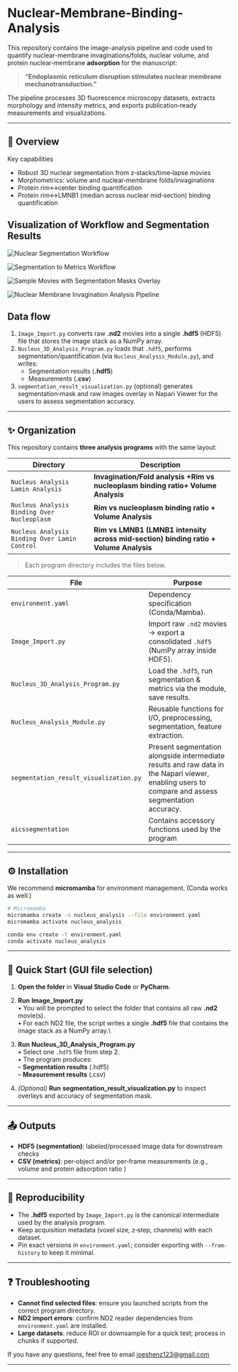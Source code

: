 # Nuclear-Membrane-Binding-Analysis

This repository contains the image-analysis pipeline and code used to quantify nuclear-membrane invaginations/folds, nuclear volume, and protein nuclear‑membrane **adsorption** for the manuscript:

> **“Endoplasmic reticulum disruption stimulates nuclear membrane mechanotransduction.”**

The pipeline processes 3D fluorescence microscopy datasets, extracts morphology and intensity metrics, and exports publication‑ready measurements and visualizations.

---

## 📌 Overview

Key capabilities

- Robust 3D nuclear segmentation from z‑stacks/time‑lapse movies
- Morphometrics: volume and nuclear‑membrane folds/invaginations
- Protein rim↔center binding quantification
- Protein rim↔LMNB1 (median across nuclear mid‑section) binding quantification


## Visualization of Workflow and Segmentation Results

![Nuclear Segmentation Workflow](/Pipeline%20Image/Nucleus%20Analysis%20Pipeline%201.png)

![Segmentation to Metrics Workflow ](/Pipeline%20Image/Nucleus%20Analysis%20Pipeline%202.png)

![Sample Movies with Segmentation Masks Overlay](/Pipeline%20Image/Lamin%20Folds%20Analysis%20Visualization.png)

![Nuclear Membrane Invagination Analysis Pipeline](/Pipeline%20Image/workflow.gif)



## Data flow

1. `Image_Import.py` converts raw **.nd2** movies into a single **.hdf5** (HDF5) file that stores the image stack as a NumPy array.
2. `Nucleus_3D_Analysis_Program.py` loads that `.hdf5`, performs segmentation/quantification (via `Nucleus_Analysis_Module.py`), and writes:
   - Segmentation results (**.hdf5**)
   - Measurements (**.csv**)
3. `segmentation_result_visualization.py` (optional) generates segmentation‑mask and raw images overlay in Napari Viewer for the users to assess segmentation accuracy.

---

## ✨ Organization

This repository contains **three analysis programs** with the same layout:

| Directory                              | Description                                                                   |
| -------------------------------------- | ----------------------------------------------------------------------------------- |
|`Nucleus Analysis Lamin Analysis`|**Invagination/Fold analysis +Rim vs nucleoplasm binding ratio+ Volume Analysis**|
|`Nucleus Analysis Binding Over Nucleoplasm` | **Rim vs nucleoplasm binding ratio + Volume Analysis**|
|`Nucleus Analysis Binding Over Lamin Control`|**Rim vs LMNB1 (LMNB1 intensity across mid‑section) binding ratio + Volume Analysis**| 


> Each program directory includes the files below.

| File                                   | Purpose                                                                             |
| -------------------------------------- | ----------------------------------------------------------------------------------- |
| `environment.yaml`                     | Dependency specification (Conda/Mamba).                                             |
| `Image_Import.py`                      | Import raw `.nd2` movies → export a consolidated `.hdf5` (NumPy array inside HDF5). |
| `Nucleus_3D_Analysis_Program.py`       | Load the `.hdf5`, run segmentation & metrics via the module, save results.          |
| `Nucleus_Analysis_Module.py`           | Reusable functions for I/O, preprocessing, segmentation, feature extraction.        |
| `segmentation_result_visualization.py` | Present segmentation alongside intermediate results and raw data in the Napari viewer, enabling users to compare and assess segmentation accuracy.                                 |
|`aicssegmentation`                      | Contains accessory functions used by the program| 

---

## ⚙ Installation

We recommend **micromamba** for environment management. (Conda works as well.)

```bash
# Micromamba
micromamba create -n nucleus_analysis --file environment.yaml
micromamba activate nucleus_analysis
```

```bash
conda env create -f environment.yaml
conda activate nucleus_analysis
```

---

## 🚀 Quick Start (GUI file selection)

1. **Open the folder** in **Visual Studio Code** or **PyCharm**.

2. **Run** **Image_Import.py**\
   • You will be prompted to select the folder that contains all raw **.nd2** movie(s).\
   • For each ND2 file, the script writes a single **.hdf5** file that contains the image stack as a NumPy array.\
3. **Run** **Nucleus_3D_Analysis_Program.py**\
   • Select one `.hdf5` file from step 2.\
   • The program produces:\
   – **Segmentation results** (.hdf5)\
   – **Measurement results** (.csv)
   
4. *(Optional)* **Run** **segmentation_result_visualization.py** to inspect overlays and accuracy of segmentation mask.


---

## 📤 Outputs

- **HDF5 (segmentation)**: labeled/processed image data for downstream checks
- **CSV (metrics)**: per‑object and/or per‑frame measurements (e.g., volume and protein adsorption ratio )


---

## 🧪 Reproducibility

- The **.hdf5** exported by `Image_Import.py` is the canonical intermediate used by the analysis program.
- Keep acquisition metadata (voxel size, z‑step, channels) with each dataset.
- Pin exact versions in `environment.yaml`; consider exporting with `--from-history` to keep it minimal.

---

## ❓ Troubleshooting

- **Cannot find selected files**: ensure you launched scripts from the correct program directory.
- **ND2 import errors**: confirm ND2 reader dependencies from `environment.yaml` are installed.
- **Large datasets**: reduce ROI or downsample for a quick test; process in chunks if supported.

If you have any questions, feel free to email joeshenz123@gmail.com

---

